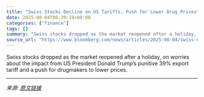 ```yaml
---
title: "Swiss Stocks Decline on US Tariffs, Push for Lower Drug Prices"
date: 2025-08-04T06:39:19+08:00
categories: ["finance"]
tags: []
summary: "Swiss stocks dropped as the market reopened after a holiday, on worries about the impact from US President Donald Trump’s punitive 39% export tariff and a push for drugmakers to lower prices."
source_url: "https://www.bloomberg.com/news/articles/2025-08-04/swiss-equity-futures-drop-as-traders-brace-for-us-tariffs-impact"
---
```


Swiss stocks dropped as the market reopened after a holiday, on worries about the impact from US President Donald Trump’s punitive 39% export tariff and a push for drugmakers to lower prices.

---

*来源: [原文链接](https://www.bloomberg.com/news/articles/2025-08-04/swiss-equity-futures-drop-as-traders-brace-for-us-tariffs-impact)*
